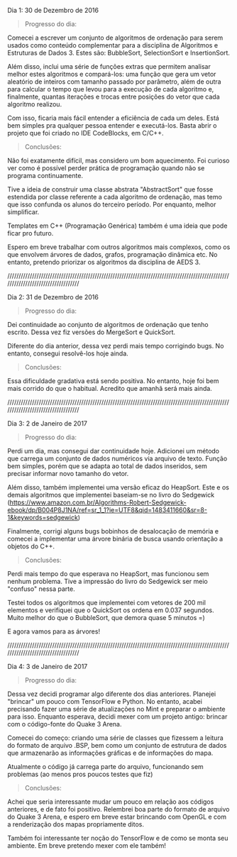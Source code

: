Dia 1: 30 de Dezembro de 2016

>Progresso do dia:

Comecei a escrever um conjunto de algoritmos de ordenação para serem usados como conteúdo complementar para a disciplina de Algoritmos e Estruturas de Dados 3. Estes são: BubbleSort, SelectionSort e InsertionSort.

Além disso, inclui uma série de funções extras que permitem analisar melhor estes algoritmos e compará-los: uma função que gera um vetor aleatório de inteiros com tamanho passado por parâmetro, além de outra para calcular o tempo que levou para a execução de cada algoritmo e, finalmente, quantas iterações e trocas entre posições do vetor que cada algoritmo realizou.

Com isso, ficaria mais fácil entender a eficiência de cada um deles. Está bem simples pra qualquer pessoa entender e executá-los. Basta abrir o projeto que foi criado no IDE CodeBlocks, em C/C++.

>Conclusões:

Não foi exatamente difícil, mas considero um bom aquecimento. Foi curioso ver como é possível perder prática de programação quando não se programa continuamente.

Tive a ideia de construir uma classe abstrata "AbstractSort" que fosse estendida por classe referente a cada algoritmo de ordenação, mas temo que isso confunda os alunos do terceiro período. Por enquanto, melhor simplificar.

Templates em C++ (Programação Genérica) também é uma ideia que pode ficar pro futuro.

Espero em breve trabalhar com outros algoritmos mais complexos, como os que envolvem árvores de dados, grafos, programação dinâmica etc. No entanto, pretendo priorizar os algoritmos da disciplina de AEDS 3.

///////////////////////////////////////////////////////////////////////////////////////////////////////////////////////////////////

Dia 2: 31 de Dezembro de 2016

>Progresso do dia:

Dei continuidade ao conjunto de algoritmos de ordenação que tenho escrito. Dessa vez fiz versões do MergeSort e QuickSort. 

Diferente do dia anterior, dessa vez perdi mais tempo corrigindo bugs. No entanto, consegui resolvê-los hoje ainda.

>Conclusões:

Essa dificuldade gradativa está sendo positiva. No entanto, hoje foi bem mais corrido do que o habitual. Acredito que amanhã será mais ainda.

///////////////////////////////////////////////////////////////////////////////////////////////////////////////////////////////////

Dia 3: 2 de Janeiro de 2017

>Progresso do dia:

Perdi um dia, mas consegui dar continuidade hoje. Adicionei um método que carrega um conjunto de dados numéricos via arquivo de texto. Função bem simples, porém que se adapta ao total de dados inseridos, sem precisar informar novo tamanho do vetor.

Além disso, também implementei uma versão eficaz do HeapSort. Este e os demais algoritmos que implementei baseiam-se no livro do Sedgewick (https://www.amazon.com.br/Algorithms-Robert-Sedgewick-ebook/dp/B004P8J1NA/ref=sr_1_1?ie=UTF8&qid=1483411660&sr=8-1&keywords=sedgewick)

Finalmente, corrigi alguns bugs bobinhos de desalocação de memória e comecei a implementar uma árvore binária de busca usando orientação a objetos do C++.

>Conclusões:

Perdi mais tempo do que esperava no HeapSort, mas funcionou sem nenhum problema. Tive a impressão do livro do Sedgewick ser meio "confuso" nessa parte. 

Testei todos os algoritmos que implementei com vetores de 200 mil elementos e verifiquei que o QuickSort os ordena em 0.037 segundos. Muito melhor do que o BubbleSort, que demora quase 5 minutos =)

E agora vamos para as árvores!

///////////////////////////////////////////////////////////////////////////////////////////////////////////////////////////////////

Dia 4: 3 de Janeiro de 2017

>Progresso do dia:

Dessa vez decidi programar algo diferente dos dias anteriores. Planejei "brincar" um pouco com TensorFlow e Python. No entanto, acabei precisando fazer uma série de atualizações no Mint e preparar o ambiente para isso. Enquanto esperava, decidi mexer com um projeto antigo: brincar com o código-fonte do Quake 3 Arena.

Comecei do começo: criando uma série de classes que fizessem a leitura do formato de arquivo .BSP, bem como um conjunto de estrutura de dados que armazenarão as informações gráficas e de informações do mapa.

Atualmente o código já carrega parte do arquivo, funcionando sem problemas (ao menos pros poucos testes que fiz)

>Conclusões:

Achei que seria interessante mudar um pouco em relação aos códigos anteriores, e de fato foi positivo. Relembrei boa parte do formato de arquivo do Quake 3 Arena, e espero em breve estar brincando com OpenGL e com a renderização dos mapas propriamente ditos.

Também foi interessante ter noção do TensorFlow e de como se monta seu ambiente. Em breve pretendo mexer com ele também!
